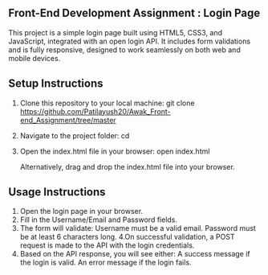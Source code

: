 ## Front-End Development Assignment : Login Page

This project is a simple login page built using HTML5, CSS3, and JavaScript, integrated with an open login API. It includes form validations and is fully responsive, designed to work seamlessly on both web and mobile devices.

## Setup Instructions 

1. Clone this repository to your local machine:
   git clone https://github.com/Patilayush20/Awak_Front-end_Assignment/tree/master

2. Navigate to the project folder:
   cd 
3. Open the index.html file in your browser:
   open index.html

   Alternatively, drag and drop the index.html file into your browser.

## Usage Instructions 

1. Open the login page in your browser.
2. Fill in the Username/Email and Password fields.
3. The form will validate:
   Username must be a valid email.
   Password must be at least 6 characters long.
4.On successful validation, a POST request is made to the API with the login credentials.
5. Based on the API response, you will see either:
   A success message if the login is valid.
   An error message if the login fails.
